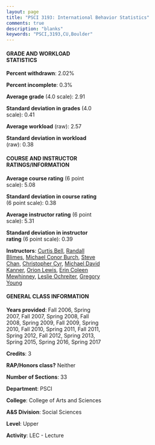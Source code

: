 ```yaml
---
layout: page
title: "PSCI 3193: International Behavior Statistics"
comments: true
description: "blanks"
keywords: "PSCI,3193,CU,Boulder"
---
```

<head>
<script src="https://ajax.googleapis.com/ajax/libs/jquery/2.1.3/jquery.min.js"></script>
<script src="https://dl.dropboxusercontent.com/s/pc42nxpaw1ea4o9/highcharts.js?dl=0"></script>
<!-- <script src="../assets/js/highcharts.js"></script> -->
<style type="text/css">@font-face {
	font-family: "Bebas Neue";
	src: url(https://www.filehosting.org/file/details/544349/BebasNeue Regular.otf) format("opentype");
	}
	h1.Bebas { 
		font-family: "Bebas Neue", Verdana, Tahoma;
	}
</style>
</head>
<body>
	<div id="container" style="float: right; width: 45%; height: 88%; margin-left: 2.5%; margin-right: 2.5%;"></div>
	<script language="JavaScript">
		$(document).ready(function() {
		var chart = {type: 'column'};
		var title = {text: 'Grade Distribution'};
		var xAxis = {categories: ['A','B','C','D','F'],crosshair: true};
		var yAxis = {min: 0,title: {text: 'Percentage'}};
		var tooltip = {headerFormat: '<center><b><span style="font-size:20px">{point.key}</span></b></center>',
		               pointFormat: '<td style="padding:0"><b>{point.y:.1f}%</b></td>',
		               footerFormat: '</table>',shared: true,useHTML: true};
		var plotOptions = {column: {pointPadding: 0.0,borderWidth: 0}};  
		var credits = {enabled: false};var series= [{name: 'Percent',data: [30.11,43.0,21.05,2.55,3.3,]}];
		var json = {};
		json.chart = chart;
		json.title = title;
		json.tooltip = tooltip;
		json.xAxis = xAxis;
		json.yAxis = yAxis;  
		json.series = series;
		json.plotOptions = plotOptions;  
		json.credits = credits;
		$('#container').highcharts(json);
	});
	</script>
</body>
			   
#### GRADE AND WORKLOAD STATISTICS

**Percent withdrawn**: 2.02%

**Percent incomplete**: 0.3%

**Average grade** (4.0 scale): 2.91

**Standard deviation in grades** (4.0 scale): 0.41

**Average workload** (raw): 2.57

**Standard deviation in workload** (raw): 0.38

#### COURSE AND INSTRUCTOR RATINGS/INFORMATION

**Average course rating** (6 point scale): 5.08

**Standard deviation in course rating** (6 point scale): 0.38

**Average instructor rating** (6 point scale): 5.31

**Standard deviation in instructor rating** (6 point scale): 0.39

**Instructors**: <a href='../../instructors/Curtis_Bell'>Curtis Bell</a>, <a href='../../instructors/Randall_Blimes'>Randall Blimes</a>, <a href='../../instructors/Michael_Conor_Burch'>Michael Conor Burch</a>, <a href='../../instructors/Steve_Chan'>Steve Chan</a>, <a href='../../instructors/Christopher_Cyr'>Christopher Cyr</a>, <a href='../../instructors/Michael_David_Kanner'>Michael David Kanner</a>, <a href='../../instructors/Orion_Lewis'>Orion Lewis</a>, <a href='../../instructors/Erin_Coleen_Mewhinney'>Erin Coleen Mewhinney</a>, <a href='../../instructors/Leslie_Ochreiter'>Leslie Ochreiter</a>, <a href='../../instructors/Gregory_Young'>Gregory Young</a>

#### GENERAL CLASS INFORMATION

**Years provided**: Fall 2006, Spring 2007, Fall 2007, Spring 2008, Fall 2008, Spring 2009, Fall 2009, Spring 2010, Fall 2010, Spring 2011, Fall 2011, Spring 2012, Fall 2012, Spring 2013, Spring 2015, Spring 2016, Spring 2017

**Credits**: 3

**RAP/Honors class?** Neither

**Number of Sections**: 33

**Department**: PSCI

**College**: College of Arts and Sciences

**A&S Division**: Social Sciences

**Level**: Upper

**Activity**: LEC - Lecture
